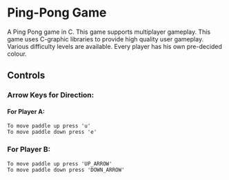 # Ping-Pong Game


A Ping Pong game in C. This game supports multiplayer gameplay. This game uses C-graphic libraries to provide high quality user gameplay. Various difficulty levels are available. Every player has his own pre-decided colour.

## Controls

### Arrow Keys for Direction:

#### For Player A:

	To move paddle up press 'u'
	To move paddle down press 'e'

### For Player B:

	To move paddle up press 'UP_ARROW'
	To move paddle down press 'DOWN_ARROW'


